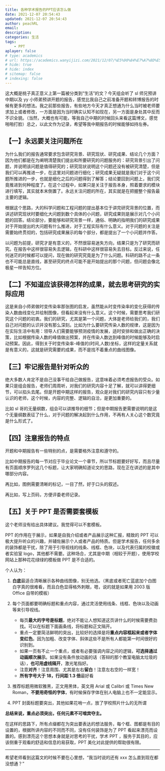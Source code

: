 ```yaml
---
title: 各种学术报告的PPT应该怎么做
date: 2021-12-07 20:54:43
updated: 2021-12-07 20:54:43
author: peachRL
email: 
description: 
categories: 生活
tags: 
	- PPT
aplayer: false
# type: academics
# url: https://academics.wanyijizi.com/2021/12/07/%E5%90%84%E7%A7%8D%E5%AD%A6%E6%9C%AF%E6%8A%A5%E5%91%8A%E7%9A%84PPT%E5%BA%94%E8%AF%A5%E6%80%8E%E4%B9%88%E5%81%9A/
# hide: true
# hide: index
# sitemap: false
# indexing: false
---
```


这大概是桃子真正意义上第一篇被分类到“生活”的文？今天组会听了 sl 师兄预讲中期以及 yy 小师弟预讲开题的报告，感觉比我自己之前准备开题和转博报告的时候有更多的想法。我之前那些报告，有些地方今天才真正想通为什么当时被老师要求加上或者修改，一方面是因为当时确实认知不如现在，另一方面是身处其中反而不识全貌。（当然，大概也有可能，等我自己中期的时候回头来看这篇博文，感觉啪啪打脸）总之，以此文作为记录，希望等我中期报告的时候能够如持左券。

<!-- more -->

## 【一】永远要关注问题所在

为什么我们的报告通常要求包含研究背景、研究现状、研究成果、结论几个方面？因为他们都是在为阐明清楚我们提出和所要研究的问题服务的：研究背景引出了问题，并说明该问题是值得研究的；研究现状说明这个问题还没有被研究清楚，但是我们可以再推进一步，在这里对问题进行细化；研究成果无疑就是我们对于这个问题所推进的一步，也就是细化之后的问题得到了解答；结论要回到问题上，我们究竟推进到何种程度了。在这个过程中，如果只是关注于报告本身，照着要求的模块进行填写，其实就本末倒置了。永远关注问题的所在，其实就是在把握整个报告最主要的逻辑。

根据这个思路，大的科学问题和工程问题的提出基本位于讲完研究背景的位置，而讲述研究现状时要细化大问题到数个具体的小问题，研究成果则是展示对几个小问题的回答。结论部分，要能够和研究背景一样，通俗、明确的指明我们的研究成果对于开始提出的大问题有什么推进，对于工程实际有什么意义。对于问题的关注是需要始终贯彻的，包括研究成果展示的每个部分，都是提出了一个小问题并作答。

以问题为前提，研究才是有意义的，不然很容易迷失方向，结果只是为了研究而研究。在报告中这样很容易失去逻辑，在科研中这样很容易失去目标。反过来说，任何迷茫的时候都可以提问，现在做的研究究竟是为了什么问题。科研的路不止一条也不可能总是直线，甚至研究的终点可能不是开始提出的那个问题，但问题会像北极星一样告知方位。

## 【二】不知道应该获得怎样的成果，就去思考研究的实际应用

这是来自小师弟做时变传染率那张图的启发，虽然能从时变传染率的变化获得的传染人数曲线变化并绘制图像，但看起来没有什么意义。这个时候，需要思考我们研究这个问题的初衷。我们的研究，尤其是第一个问题，大体是老师给我们的，我们自己对问题的认识并没有那么深刻。比如为什么要研究传染人数的规律，这是因为在实际生活中有用：领导人们需要能够预测疫情的发展，适时安排和做出正确的决策，比如根据传染人数的峰值做出预案，并在传染人数达到峰值的时候能够及时启动预案。因此，得到关于时变传染率-峰值的(时间,人数)坐标，这样的定量关系就是有意义的，这就是研究需要的成果，而不是找不着重点的曲线图像。

## 【三】牢记报告是针对听众的

绝大多数人肯定不是自己没事干给自己做报告，这意味着必须考虑报告的受众。如果只是组会报告，老师们周周听，对我们的研究内容十足了解，就可以讲得更细节，可以掐头去尾。但是开题中期这样的报告，观众是对我们的研究内容只有少量认识的老师，这个时候，内容的完整、逻辑的自洽，是更加重要的。

比如 sl 哥的无量纲数，组会可以讲推导的细节；但是中期报告更需要说明的是这个无量纲数表征了什么，对于问题的解决起到什么作用，不再有人关心这个数究竟是什么形式了。

## 【四】注意报告的特点

开题和中期报告有一些特别的点，是需要格外注意和遵守的。

比如中期报告的每一节对应于毕业论文一个章节，所以节标题要好好写，而且尽量有页面顺序罗列这几个标题，让大家明确知道论文的思路，现在正在讲述的是其中哪部分内容。

再比如，图例需要清晰的标记，一目了然，好于口头的叙述。

再比如，写上页码，方便评委老师记录。

## 【五】关于 PPT 是否需要套模板

这个老师没有给出具体建议。我觉得可以不套模板。

PPT 的作用在于展示，如果是自我介绍或者产品展示这种汇报，精致的 PPT 可以极大提升听众的兴趣，并辅佐展示个人或者产品的特质。但是学术报告，任何多余的装饰都是干扰，除了用于引导视线的线条、线框、色块，以及代表归属的校徽或者实验室 logo，其他都不需要。这种场合，尤其是中期（相较于开题），使用学校网站上那种花花绿绿的模板做 PPT 是不合适的。

个人认为：

1. **白底**最适合清晰展示各种曲线图像，别无他选。（黑底或者死亡蓝底加个白图白字真的很难看，而且白色显得格外刺眼，嗯，说的就是如果用 2003 版 Office 自带的模板）

2. 每个页面都要明确标题和重点内容，通过灵活使用线条、线框、色块以及动画等来引导视线。

	- 每页**最大的字号是标题**，绝对不能让人想知道这页讲什么的时候需要费劲找。可以在标题下面画条线，将标题和正文隔开。
	- 重点一定要简洁鲜明的突出，比较好的选择是将**重点内容框起来或者字体变红色**。因为加粗、改变字体、斜体这些不是所有人都能第一时间很好的识别到。
	- 如果一页有不止一个重点，或者有必要强调内容之间的逻辑，**可选择通过动画顺次展示**。如果没有条件放动画的话（答辩的那个教室电脑太垃圾的话），**也可用虚线隔开**，激光笔指好。
	- 注意**对齐**！注意周围、尤其是左右**留白**！注意左右空的一样宽！
	- **所有字号大于 18，行间距 1.3 倍**最好看

3. 推荐标题用微软雅黑，正文用黑体，英文用 Arial 或 Calibri 或 Times New Roman，**不要用奇怪的字体**，有时候保存字体在别人电脑上也不一定能显示。

4. PPT 封面标题要突出，其他如果花哨一点，放了学校照片什么的无所谓

**总结来说，重点必须突出，任何元素不可喧宾夺主。**

在这样的思路下，所有点缀都在为突出要表达的想法服务，每个框、图都是有目的设置的，根据所讲内容的不同而不同，没有任何装饰是为了 PPT 看起来漂亮而设置的。感到漂亮这个思想本身就是对思考的干扰，学术 PPT ，服务于其目的，应该侧重于观看的舒适和信息的易获取，PPT 美化对此提供的帮助很有限。

------

希望老师看到这篇文的时候不要在心里想，“我当时说的还有 xxx 怎么直到现在都没想通？”